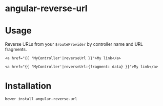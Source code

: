 # angular-reverse-url

# Usage
Reverse URLs from your `$routeProvider` by controller name and URL fragments.

`<a href="{{ 'MyController'|reverseUrl }}">My link</a>`

`<a href="{{ 'MyController'|reverseUrl:{fragment: data} }}">My link</a>`

# Installation

`bower install angular-reverse-url`
